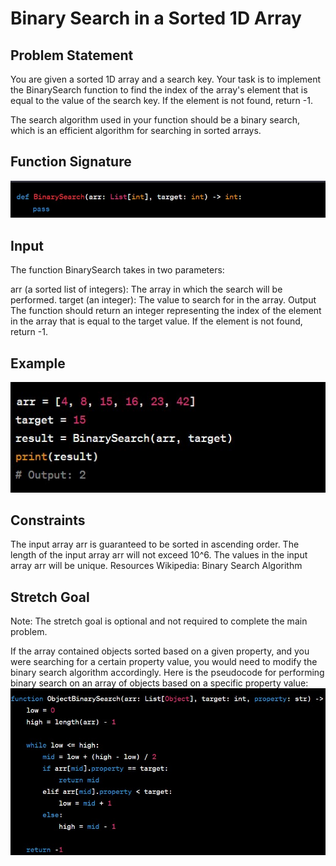
# Binary Search in a Sorted 1D Array
## Problem Statement
You are given a sorted 1D array and a search key. Your task is to implement the BinarySearch function to find the index of the array's element that is equal to the value of the search key. If the element is not found, return -1.

The search algorithm used in your function should be a binary search, which is an efficient algorithm for searching in sorted arrays.

## Function Signature

![1](./NewFolder/1.jpg)
## Input
The function BinarySearch takes in two parameters:

arr (a sorted list of integers): The array in which the search will be performed.
target (an integer): The value to search for in the array.
Output
The function should return an integer representing the index of the element in the array that is equal to the target value. If the element is not found, return -1.

## Example

![2](./NewFolder/2.jpg)

## Constraints
The input array arr is guaranteed to be sorted in ascending order.
The length of the input array arr will not exceed 10^6.
The values in the input array arr will be unique.
Resources
Wikipedia: Binary Search Algorithm
## Stretch Goal
Note: The stretch goal is optional and not required to complete the main problem.

If the array contained objects sorted based on a given property, and you were searching for a certain property value, you would need to modify the binary search algorithm accordingly. Here is the pseudocode for performing binary search on an array of objects based on a specific property value:
![3](./NewFolder/3.jpg)